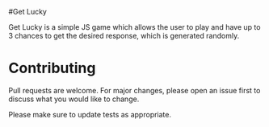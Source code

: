#Get Lucky

Get Lucky is a simple JS game which allows the user to play and have up to 3 chances to get the desired response, which is generated randomly.

# Contributing
Pull requests are welcome. For major changes, please open an issue first to discuss what you would like to change.

Please make sure to update tests as appropriate.
